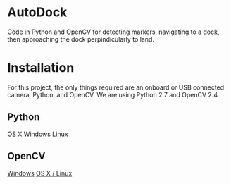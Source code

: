 # AutoDock
Code in Python and OpenCV for detecting markers, navigating to a dock, then approaching the dock perpindicularly to land.

# Installation
For this project, the only things required are an onboard or USB connected camera, Python, and OpenCV. We are using Python 2.7 and OpenCV 2.4.

## Python
[OS X](http://docs.python-guide.org/en/latest/starting/install/osx/)
[Windows](http://docs.python-guide.org/en/latest/starting/install/win/)
[Linux](http://docs.python-guide.org/en/latest/starting/install/linux/)

## OpenCV
[Windows](http://docs.opencv.org/doc/tutorials/introduction/windows_install/windows_install.html)
[OS X / Linux](http://docs.opencv.org/2.4.10/doc/tutorials/introduction/linux_install/linux_install.html)
